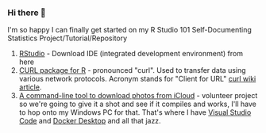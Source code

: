 ### Hi there 👋

I'm so happy I can finally get started on my R Studio 101 Self-Documenting Statistics Project/Tutorial/Repository

1. [RStudio](https://posit.co/downloads/) - Download IDE (integrated development environment) from here
2. [CURL package for R](https://cran.r-project.org/web//packages/curl/vignettes/intro.html) - pronounced "curl". Used to transfer data using various network protocols. Acronym stands for "Client for URL" [curl wiki article](https://en.wikipedia.org/wiki/CURL).
3. [A command-line tool to download photos from iCloud](https://github.com/icloud-photos-downloader/icloud_photos_downloader) - volunteer project so we're going to give it a shot and see if it compiles and works, I'll have to hop onto my Windows PC for that. That's where I have [Visual Studio Code](https://code.visualstudio.com) and [Docker Desktop](https://www.docker.com/products/docker-desktop/) and all that jazz.

<!--
**ldragoon/ldragoon** is a ✨ _special_ ✨ repository because its `README.md` (this file) appears on your GitHub profile.

Here are some ideas to get you started:

- 🔭 I’m currently working on ...
- 🌱 I’m currently learning ...
- 👯 I’m looking to collaborate on ...
- 🤔 I’m looking for help with ...
- 💬 Ask me about ...
- 📫 How to reach me: ...
- 😄 Pronouns: ...
- ⚡ Fun fact: ...
-->
